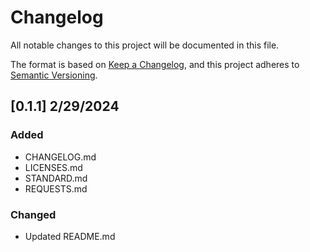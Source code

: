 # Changelog

All notable changes to this project will be documented in this file.

The format is based on [Keep a Changelog](https://keepachangelog.com/en/1.1.0/),
and this project adheres to [Semantic Versioning](https://semver.org/spec/v2.0.0.html).

## [0.1.1] 2/29/2024 

### Added
- CHANGELOG.md
- LICENSES.md
- STANDARD.md
- REQUESTS.md

### Changed
- Updated README.md
  
